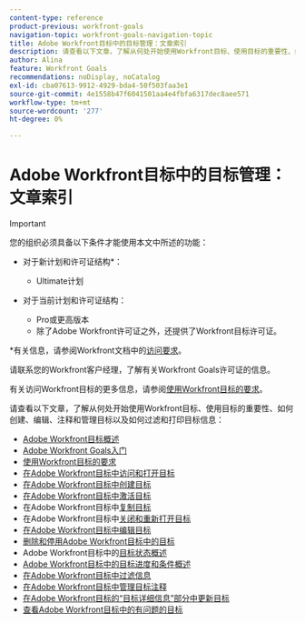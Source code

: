 ```yaml
---
content-type: reference
product-previous: workfront-goals
navigation-topic: workfront-goals-navigation-topic
title: Adobe Workfront目标中的目标管理：文章索引
description: 请查看以下文章，了解从何处开始使用Workfront目标、使用目标的重要性、如何创建、编辑、注释和管理目标以及如何过滤和打印目标信息。
author: Alina
feature: Workfront Goals
recommendations: noDisplay, noCatalog
exl-id: cba07613-9912-4929-bda4-50f503faa3e1
source-git-commit: 4e1558b47f6041501aa4e4fbfa6317dec8aee571
workflow-type: tm+mt
source-wordcount: '277'
ht-degree: 0%

---
```


# Adobe Workfront目标中的目标管理：文章索引

<!--Audited: 4/2025-->

>[!IMPORTANT]
>
>您的组织必须具备以下条件才能使用本文中所述的功能：
>
>* 对于新计划和许可证结构*：
>
>   * Ultimate计划
>    
>* 对于当前计划和许可证结构：
>
>   * Pro或更高版本
>   * 除了Adobe Workfront许可证之外，还提供了Workfront目标许可证。
>
>*有关信息，请参阅Workfront文档中的[访问要求](/help/quicksilver/administration-and-setup/add-users/access-levels-and-object-permissions/access-level-requirements-in-documentation.md)。
>
>
>请联系您的Workfront客户经理，了解有关Workfront Goals许可证的信息。
>
>有关访问Workfront目标的更多信息，请参阅[使用Workfront目标的要求](/help/quicksilver/workfront-goals/goal-management/access-needed-for-wf-goals.md)。

请查看以下文章，了解从何处开始使用Workfront目标、使用目标的重要性、如何创建、编辑、注释和管理目标以及如何过滤和打印目标信息：

* [Adobe Workfront目标概述](../../workfront-goals/goal-management/wf-goals-overview.md)
* [Adobe Workfront Goals入门](../../workfront-goals/goal-management/getting-started-with-wf-goals.md)
* [使用Workfront目标的要求](../../workfront-goals/goal-management/access-needed-for-wf-goals.md)
* [在Adobe Workfront目标中访问和打开目标](../../workfront-goals/goal-management/access-goals-in-wf-goals.md)
* [在Adobe Workfront目标中创建目标](../../workfront-goals/goal-management/create-goals.md)
* [在Adobe Workfront目标中激活目标](../../workfront-goals/goal-management/activate-goals.md)
* 在Adobe Workfront目标中[复制目标](../../workfront-goals/goal-management/copy-goals.md)
* 在Adobe Workfront目标中[关闭和重新打开目标](../../workfront-goals/goal-management/close-and-reopen-goals.md)
* [在Adobe Workfront目标中编辑目标](../../workfront-goals/goal-management/edit-goals.md)
* [删除和停用Adobe Workfront目标中的目标](../../workfront-goals/goal-management/delete-and-deactivate-goals.md)
* Adobe Workfront目标中的[目标状态概述](../../workfront-goals/goal-management/goal-status-overview.md)
* [Adobe Workfront目标中的目标进度和条件概述](../../workfront-goals/goal-management/calculate-goal-progress.md)
* [在Adobe Workfront目标中过滤信息](../../workfront-goals/goal-management/filter-information-wf-goals.md)
* [在Adobe Workfront目标中管理目标注释](../../workfront-goals/goal-management/manage-goal-comments.md)
* [在Adobe Workfront目标的“目标详细信息”部分中更新目标](../../workfront-goals/goal-management/update-goals-in-goal-details-panel.md)
* [查看Adobe Workfront目标中的有问题的目标](../../workfront-goals/goal-management/view-in-trouble-goals.md)
